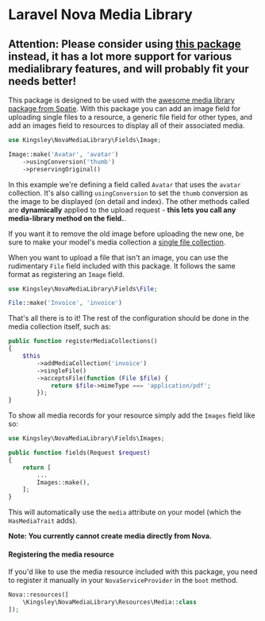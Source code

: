 # Laravel Nova Media Library

## Attention: Please consider using [this package](https://github.com/ebess/advanced-nova-media-library) instead, it has a lot more support for various medialibrary features, and will probably fit your needs better!

This package is designed to be used with the [awesome media library package from Spatie](https://github.com/spatie/laravel-medialibrary). With this package you can add an image field for uploading single files to a resource, a generic file field for other types, and add an images field to resources to display all of their associated media.

```php
use Kingsley\NovaMediaLibrary\Fields\Image;

Image::make('Avatar', 'avatar')
    ->usingConversion('thumb')
    ->preservingOriginal()
```

In this example we're defining a field called `Avatar` that uses the `avatar` collection. It's also calling `usingConversion` to set the `thumb` conversion as the image to be displayed (on detail and index). The other methods called are **dynamically** applied to the upload request - **this lets you call any media-library method on the field.**.

If you want it to remove the old image before uploading the new one, be sure to make your model's media collection a [single file collection](https://docs.spatie.be/laravel-medialibrary/v7/working-with-media-collections/defining-media-collections#single-file-collections).

When you want to upload a file that isn't an image, you can use the rudimentary `File` field included with this package. It follows the same format as registering an `Image` field.

```php
use Kingsley\NovaMediaLibrary\Fields\File;

File::make('Invoice', 'invoice')
```

That's all there is to it! The rest of the configuration should be done in the media collection itself, such as:

```php
public function registerMediaCollections()
{
    $this
        ->addMediaCollection('invoice')
        ->singleFile()
        ->acceptsFile(function (File $file) {
            return $file->mimeType === 'application/pdf';
        });
}
```

To show all media records for your resource simply add the `Images` field like so:

```php
use Kingsley\NovaMediaLibrary\Fields\Images;

public function fields(Request $request)
{
    return [
        ...
        Images::make(),
    ];
}
```

This will automatically use the `media` attribute on your model (which the `HasMediaTrait` adds).

**Note: You currently cannot create media directly from Nova.**

#### Registering the media resource

If you'd like to use the media resource included with this package, you need to register it manually in your `NovaServiceProvider` in the `boot` method.

```php
Nova::resources([
    \Kingsley\NovaMediaLibrary\Resources\Media::class
]);
```
